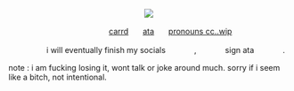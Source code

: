<p align="center">
  <img src="https://media1.tenor.com/m/Ec4Tk0bpQ9YAAAAd/johnny-silverhand-cyberpunk.gif"/>
</p>

ㅤㅤㅤㅤㅤㅤㅤㅤㅤㅤㅤㅤㅤㅤ[carrd](https://diirtywork.carrd.co)ㅤㅤ[ata](https://antikechi.atabook.org)ㅤㅤ[pronouns cc..wip]()

ㅤㅤㅤㅤㅤ i will eventually finish my socialsㅤㅤㅤㅤ,ㅤㅤㅤㅤsign ataㅤㅤㅤㅤ.


note : i am fucking losing it, wont talk or joke around much. sorry if i seem like a bitch, not intentional.
